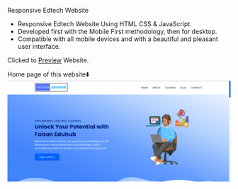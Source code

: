 Responsive Edtech Website 

- Responsive Edtech Website Using HTML CSS & JavaScript.
- Developed first with the Mobile First methodology, then for desktop.
- Compatible with all mobile devices and with a beautiful and pleasant user interface.

Clicked to [Preview](https://faizaneduhub.netlify.app/ "faizaneduhub") Website.

Home page of this website⬇️
![HomePage](./home-page.png "homepage")
